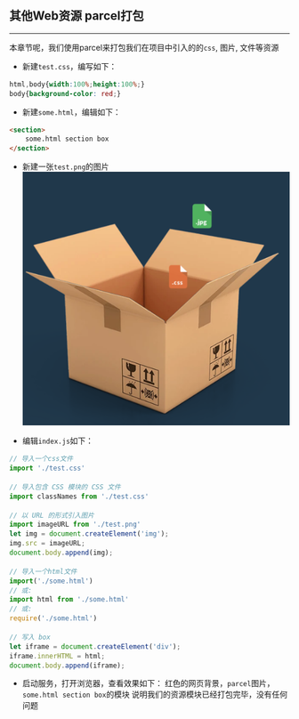 ## 其他Web资源 parcel打包
---
本章节呢，我们使用parcel来打包我们在项目中引入的的`css`, 图片, 文件等资源

* 新建`test.css`，编写如下：
```CSS
html,body{width:100%;height:100%;}
body{background-color: red;}
```
* 新建`some.html`，编辑如下：
```html
<section>
	some.html section box
</section>
```
* 新建一张`test.png`的图片
![./test.png](./test.png)

* 编辑`index.js`如下：
```js
// 导入一个css文件
import './test.css'

// 导入包含 CSS 模块的 CSS 文件
import classNames from './test.css'

// 以 URL 的形式引入图片
import imageURL from './test.png'
let img = document.createElement('img');
img.src = imageURL;
document.body.append(img);

// 导入一个html文件
import('./some.html')
// 或:
import html from './some.html'
// 或:
require('./some.html')

// 写入 box
let iframe = document.createElement('div');
iframe.innerHTML = html;
document.body.append(iframe);
```
* 启动服务，打开浏览器，查看效果如下：
红色的网页背景，`parcel`图片，`some.html section box`的模块
说明我们的资源模块已经打包完毕，没有任何问题
